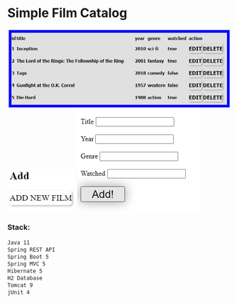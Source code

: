 # Simple Film Catalog

![Image alt](https://github.com/m1cron/films_catalog/raw/master/screens/1.png)
![Image alt](https://github.com/m1cron/films_catalog/raw/master/screens/2.png)
![Image alt](https://github.com/m1cron/films_catalog/raw/master/screens/3.png)

### Stack:
```
Java 11
Spring REST API
Spring Boot 5
Spring MVC 5
Hibernate 5
H2 Database
Tomcat 9
jUnit 4
```